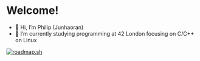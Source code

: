 # Welcome!
- 👋 Hi, I’m Philip (Junhaoran)
- 🌱 I’m currently studying programming at 42 London focusing on C/C++ on Linux

[![roadmap.sh](https://api.roadmap.sh/v1-badge/tall/64adc109424d6b250995e3e4?variant=dark&roadmaps=computer-science%2Ccpp)](https://roadmap.sh)
<!---
TheVeryPulse/TheVeryPulse is a ✨ special ✨ repository because its `README.md` (this file) appears on your GitHub profile.
You can click the Preview link to take a look at your changes.
--->
